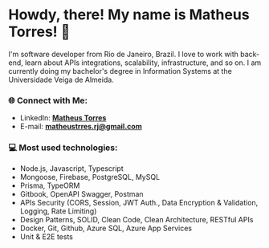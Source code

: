 # Howdy, there! My name is Matheus Torres! 👋

I'm software developer from Rio de Janeiro, Brazil. I love to work with back-end, learn about APIs integrations, scalability, infrastructure, and so on. I am currently doing my bachelor's degree in Information Systems at the Universidade Veiga de Almeida. 

### 🌐 Connect with Me:
- LinkedIn: **[Matheus Torres][linkedin]**
- E-mail: **matheustrres.rj@gmail.com**

### 💻 Most used technologies:
- Node.js, Javascript, Typescript
- Mongoose, Firebase, PostgreSQL, MySQL
- Prisma, TypeORM
- Gitbook, OpenAPI Swagger, Postman
- APIs Security (CORS, Session, JWT Auth., Data Encryption & Validation, Logging, Rate Limiting)
- Design Patterns, SOLID, Clean Code, Clean Architecture, RESTful APIs
- Docker, Git, Github, Azure SQL, Azure App Services
- Unit & E2E tests

[linkedin]: https://www.linkedin.com/in/matheustrres/
[portfolio]: https://github.com/matheustrres?tab=repositories
